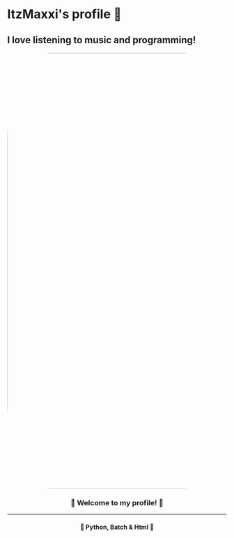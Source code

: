 # ItzMaxxi's profile 💮
## I love listening to music and programming!


<div align="middle" alt="card">
  <img style="border-radius:20%" src="https://cdn.discordapp.com/attachments/916868561111253054/917042831351246918/Morteratsch_glacier_1.png" alt="logo" width="1000px"> 
  <h3> 🍥 Welcome to my profile! 🍥 </h3>
  <hr>
  <h4> 🔮 Python, Batch & Html 🔮</h4>
</div>
